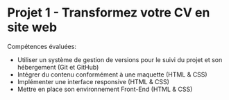 # Projet 1 - Transformez votre CV en site web

Compétences évaluées:

- Utiliser un système de gestion de versions pour le suivi du projet et son hébergement (Git et GitHub)
- Intégrer du contenu conformément à une maquette (HTML & CSS)
- Implémenter une interface responsive (HTML & CSS)
- Mettre en place son environnement Front-End (HTML & CSS)
